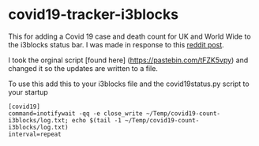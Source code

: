 # covid19-tracker-i3blocks

This for adding a Covid 19 case and death count for UK and World Wide to the i3blocks status bar. I was made in response to this [reddit post](https://www.reddit.com/r/i3wm/comments/fjrqyh/i3blocks_idea_for_corona_virus_web_scraper/).

I took the orginal script [found here] (https://pastebin.com/tFZK5vpy) and changed it so the updates are written to a file.  

To use this add this to your i3blocks file and the covid19status.py script to your startup

```
[covid19]
command=inotifywait -qq -e close_write ~/Temp/covid19-count-i3blocks/log.txt; echo $(tail -1 ~/Temp/covid19-count-i3blocks/log.txt)
interval=repeat
```





